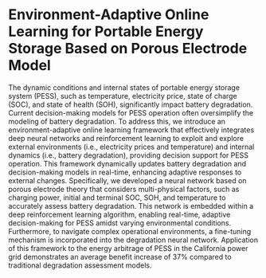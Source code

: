 # Environment-Adaptive Online Learning for Portable Energy Storage Based on Porous Electrode Model

The dynamic conditions and internal states of portable energy storage system (PESS), such as temperature, electricity price, state of charge (SOC), and state of health (SOH), significantly impact battery degradation. Current decision-making models for PESS operation often oversimplify the modeling of battery degradation. To address this, we introduce an environment-adaptive online learning framework that effectively integrates deep neural networks and reinforcement learning to exploit and explore external environments (i.e., electricity prices and temperature) and internal dynamics (i.e., battery degradation), providing decision support for PESS operation. This framework dynamically updates battery degradation and decision-making models in real-time, enhancing adaptive responses to external changes. Specifically, we developed a neural network based on porous electrode theory that considers multi-physical factors, such as charging power, initial and terminal SOC, SOH, and temperature to accurately assess battery degradation. This network is embedded within a deep reinforcement learning algorithm, enabling real-time, adaptive decision-making for PESS amidst varying environmental conditions. Furthermore, to navigate complex operational environments, a fine-tuning mechanism is incorporated into the degradation neural network. Application of this framework to the energy arbitrage of PESS in the California power grid demonstrates an average benefit increase of 37\% compared to traditional degradation assessment models.
